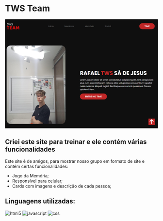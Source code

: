 # TWS Team
<img src="images/Capture.PNG">

## Criei este site para treinar e ele contém várias funcionalidades
Este site é de amigos, para mostrar nosso grupo em formato de site e contém certas funcionalidades:
- Jogo da Memória;
- Responsível para celular;
- Cards com imagens e descrição de cada pessoa;

## Linguagens utilizadas:
<div style="display: inline_block">
    <img align="center" alt="html5" src="https://img.shields.io/badge/HTML5-E34F26?style=for-the-badge&logo=html5&logoColor=white" />
    <img align="center" alt="javascript" src="https://img.shields.io/badge/JavaScript-F7DF1E?style=for-the-badge&logo=javascript&logoColor=black" />
    <img align="center" alt="css" src="https://img.shields.io/badge/CSS-239120?&style=for-the-badge&logo=css3&logoColor=white" />
</div><br/>
